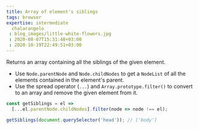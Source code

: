 ```yaml
---
title: Array of element's siblings
tags: browser
expertise: intermediate
  chalarangelo
 : blog_images/little-white-flowers.jpg
 : 2020-08-07T15:31:48+03:00
 : 2020-10-19T22:49:51+03:00
---
```


Returns an array containing all the siblings of the given element.

- Use `Node.parentNode` and `Node.childNodes` to get a `NodeList` of all the elements contained in the element's parent.
- Use the spread operator (`...`) and `Array.prototype.filter()` to convert to an array and remove the given element from it.

```js
const getSiblings = el =>
  [...el.parentNode.childNodes].filter(node => node !== el);
```

```js
getSiblings(document.querySelector('head')); // ['body']
```
